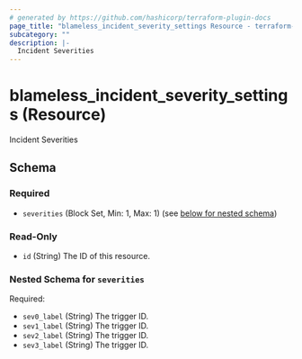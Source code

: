 ```yaml
---
# generated by https://github.com/hashicorp/terraform-plugin-docs
page_title: "blameless_incident_severity_settings Resource - terraform-provider-blameless"
subcategory: ""
description: |-
  Incident Severities
---
```


# blameless_incident_severity_settings (Resource)

Incident Severities



<!-- schema generated by tfplugindocs -->
## Schema

### Required

- `severities` (Block Set, Min: 1, Max: 1) (see [below for nested schema](#nestedblock--severities))

### Read-Only

- `id` (String) The ID of this resource.

<a id="nestedblock--severities"></a>
### Nested Schema for `severities`

Required:

- `sev0_label` (String) The trigger ID.
- `sev1_label` (String) The trigger ID.
- `sev2_label` (String) The trigger ID.
- `sev3_label` (String) The trigger ID.
